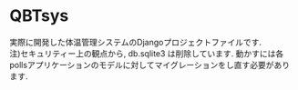 # QBTsys

実際に開発した体温管理システムのDjangoプロジェクトファイルです. <br>
注)セキュリティー上の観点から, db.sqlite3 は削除しています. 動かすには各pollsアプリケーションのモデルに対してマイグレーションをし直す必要があります.
